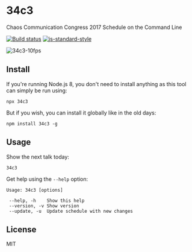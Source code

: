 # 34c3

Chaos Communication Congress 2017 Schedule on the Command Line

[![Build status](https://travis-ci.org/watson/34c3.svg?branch=master)](https://travis-ci.org/watson/34c3)
[![js-standard-style](https://img.shields.io/badge/code%20style-standard-brightgreen.svg?style=flat)](https://github.com/feross/standard)

![34c3-10fps](https://user-images.githubusercontent.com/10602/34446547-36ef5ed2-ecdc-11e7-8947-0fc3c41ea64b.gif)

## Install

If you're running Node.js 8, you don't need to install anything as this
tool can simply be run using:

```
npx 34c3
```

But if you wish, you can install it globally like in the old days:

```
npm install 34c3 -g
```

## Usage

Show the next talk today:

```
34c3
```

Get help using the `--help` option:

```
Usage: 34c3 [options]

 --help, -h    Show this help
 --version, -v Show version
 --update, -u  Update schedule with new changes
```

## License

MIT
